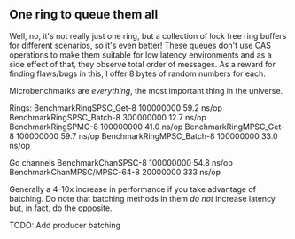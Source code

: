 ## One ring to queue them all

Well, no, it's not really just one ring, but a collection of lock free ring buffers for different scenarios, so it's even better!
These queues don't use CAS operations to make them suitable for low latency environments and as a side effect of that,
they observe total order of messages. As a reward for finding flaws/bugs in this, I offer 8 bytes of random numbers for each.

Microbenchmarks are *everything*, the most important thing in the universe.

Rings:
    BenchmarkRingSPSC_Get-8     	100000000	        59.2 ns/op
    BenchmarkRingSPSC_Batch-8   	300000000	        12.7 ns/op
    BenchmarkRingSPMC-8         	100000000	        41.0 ns/op
    BenchmarkRingMPSC_Get-8     	100000000	        59.7 ns/op
    BenchmarkRingMPSC_Batch-8   	100000000	        33.0 ns/op

Go channels
    BenchmarkChanSPSC-8         	100000000	        54.8 ns/op
    BenchmarkChanMPSC/MPSC-64-8 	20000000	       333 ns/op

Generally a 4-10x increase in performance if you take advantage of batching.
Do note that batching methods in them *do not* increase latency but, in fact, do the opposite.

TODO: Add producer batching